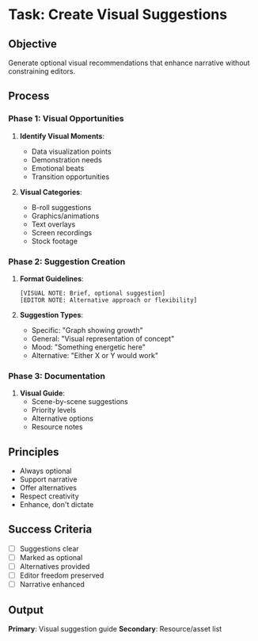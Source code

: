 # Task: Create Visual Suggestions

## Objective
Generate optional visual recommendations that enhance narrative without constraining editors.

## Process

### Phase 1: Visual Opportunities
1. **Identify Visual Moments**:
   - Data visualization points
   - Demonstration needs
   - Emotional beats
   - Transition opportunities

2. **Visual Categories**:
   - B-roll suggestions
   - Graphics/animations
   - Text overlays
   - Screen recordings
   - Stock footage

### Phase 2: Suggestion Creation
1. **Format Guidelines**:
   ```
   [VISUAL NOTE: Brief, optional suggestion]
   [EDITOR NOTE: Alternative approach or flexibility]
   ```

2. **Suggestion Types**:
   - Specific: "Graph showing growth"
   - General: "Visual representation of concept"
   - Mood: "Something energetic here"
   - Alternative: "Either X or Y would work"

### Phase 3: Documentation
1. **Visual Guide**:
   - Scene-by-scene suggestions
   - Priority levels
   - Alternative options
   - Resource notes

## Principles
- Always optional
- Support narrative
- Offer alternatives
- Respect creativity
- Enhance, don't dictate

## Success Criteria
- [ ] Suggestions clear
- [ ] Marked as optional
- [ ] Alternatives provided
- [ ] Editor freedom preserved
- [ ] Narrative enhanced

## Output
**Primary**: Visual suggestion guide
**Secondary**: Resource/asset list